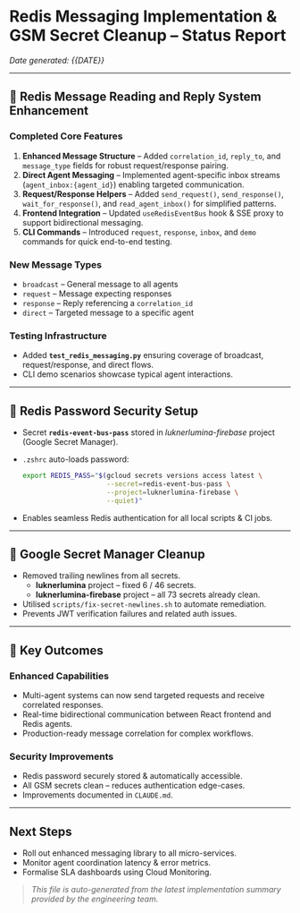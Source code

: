 # Redis Messaging Implementation & GSM Secret Cleanup – Status Report

*Date generated: {{DATE}}*

---

## 🔴 Redis Message Reading and Reply System Enhancement

### Completed Core Features

1. **Enhanced Message Structure** – Added `correlation_id`, `reply_to`, and `message_type` fields for robust request/response pairing.
2. **Direct Agent Messaging** – Implemented agent-specific inbox streams (`agent_inbox:{agent_id}`) enabling targeted communication.
3. **Request/Response Helpers** – Added `send_request()`, `send_response()`, `wait_for_response()`, and `read_agent_inbox()` for simplified patterns.
4. **Frontend Integration** – Updated `useRedisEventBus` hook & SSE proxy to support bidirectional messaging.
5. **CLI Commands** – Introduced `request`, `response`, `inbox`, and `demo` commands for quick end-to-end testing.

### New Message Types

* `broadcast` – General message to all agents  
* `request` – Message expecting responses  
* `response` – Reply referencing a `correlation_id`  
* `direct` – Targeted message to a specific agent

### Testing Infrastructure

* Added **`test_redis_messaging.py`** ensuring coverage of broadcast, request/response, and direct flows.
* CLI demo scenarios showcase typical agent interactions.

---

## 🔐 Redis Password Security Setup

* Secret **`redis-event-bus-pass`** stored in *luknerlumina-firebase* project (Google Secret Manager).
* `.zshrc` auto-loads password:

  ```zsh
  export REDIS_PASS="$(gcloud secrets versions access latest \
                       --secret=redis-event-bus-pass \
                       --project=luknerlumina-firebase \
                       --quiet)"
  ```

* Enables seamless Redis authentication for all local scripts & CI jobs.

---

## 🧹 Google Secret Manager Cleanup

* Removed trailing newlines from all secrets.
  * **luknerlumina** project – fixed 6 / 46 secrets.
  * **luknerlumina-firebase** project – all 73 secrets already clean.
* Utilised `scripts/fix-secret-newlines.sh` to automate remediation.
* Prevents JWT verification failures and related auth issues.

---

## 🎯 Key Outcomes

### Enhanced Capabilities

* Multi-agent systems can now send targeted requests and receive correlated responses.
* Real-time bidirectional communication between React frontend and Redis agents.
* Production-ready message correlation for complex workflows.

### Security Improvements

* Redis password securely stored & automatically accessible.
* All GSM secrets clean – reduces authentication edge-cases.
* Improvements documented in `CLAUDE.md`.

---

## Next Steps

* Roll out enhanced messaging library to all micro-services.
* Monitor agent coordination latency & error metrics.
* Formalise SLA dashboards using Cloud Monitoring.

> *This file is auto-generated from the latest implementation summary provided by the engineering team.*
